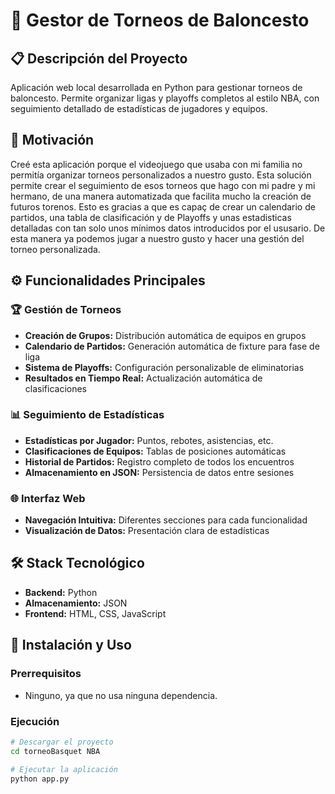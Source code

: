 # 🏀 Gestor de Torneos de Baloncesto

## 📋 Descripción del Proyecto

Aplicación web local desarrollada en Python para gestionar torneos de baloncesto. Permite organizar ligas y playoffs completos al estilo NBA, con seguimiento detallado de estadísticas de jugadores y equipos.

## 🎯 Motivación

Creé esta aplicación porque el videojuego que usaba con mi familia no permitía organizar torneos personalizados a nuestro gusto. Esta solución permite crear el seguimiento de esos torneos que hago con mi padre y mi hermano, de una manera automatizada que facilita mucho la creación de futuros torenos. Esto es gracias a que es capaç de crear un calendario de partidos, una tabla de clasificación y de Playoffs y unas estadisticas detalladas con tan solo unos mínimos datos introducidos por el ususario. De esta manera ya podemos jugar a nuestro gusto y hacer una gestión del torneo personalizada.

## ⚙️ Funcionalidades Principales

### 🏆 Gestión de Torneos
- **Creación de Grupos:** Distribución automática de equipos en grupos
- **Calendario de Partidos:** Generación automática de fixture para fase de liga
- **Sistema de Playoffs:** Configuración personalizable de eliminatorias
- **Resultados en Tiempo Real:** Actualización automática de clasificaciones

### 📊 Seguimiento de Estadísticas
- **Estadísticas por Jugador:** Puntos, rebotes, asistencias, etc.
- **Clasificaciones de Equipos:** Tablas de posiciones automáticas
- **Historial de Partidos:** Registro completo de todos los encuentros
- **Almacenamiento en JSON:** Persistencia de datos entre sesiones
  
### 🌐 Interfaz Web
- **Navegación Intuitiva:** Diferentes secciones para cada funcionalidad
- **Visualización de Datos:** Presentación clara de estadísticas

## 🛠 Stack Tecnológico

- **Backend:** Python
- **Almacenamiento:** JSON
- **Frontend:** HTML, CSS, JavaScript

## 🚀 Instalación y Uso

### Prerrequisitos
- Ninguno, ya que no usa ninguna dependencia.

### Ejecución
```bash
# Descargar el proyecto
cd torneoBasquet NBA

# Ejecutar la aplicación
python app.py
